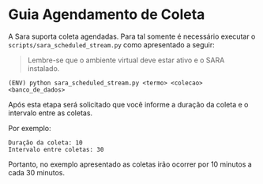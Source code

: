 # Guia Agendamento de Coleta

A Sara suporta coleta agendadas. Para tal somente é necessário executar o
`scripts/sara_scheduled_stream.py` como apresentado a seguir:

> Lembre-se que o ambiente virtual deve estar ativo e o SARA instalado.

``` console
(ENV) python sara_scheduled_stream.py <termo> <colecao> <banco_de_dados>

```

Após esta etapa será solicitado que você informe a duração da coleta e o intervalo
entre as coletas.

Por exemplo:

``` console
Duração da coleta: 10
Intervalo entre coletas: 30
```

Portanto, no exemplo apresentado as coletas irão ocorrer por 10 minutos a cada 30 minutos.
